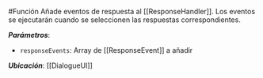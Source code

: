 #Función
Añade eventos de respuesta al [[ResponseHandler]]. Los eventos se ejecutarán cuando se seleccionen las respuestas correspondientes.

**_Parámetros_**:

- `responseEvents`: Array de [[ResponseEvent]] a añadir

**_Ubicación_**: [[DialogueUI]]